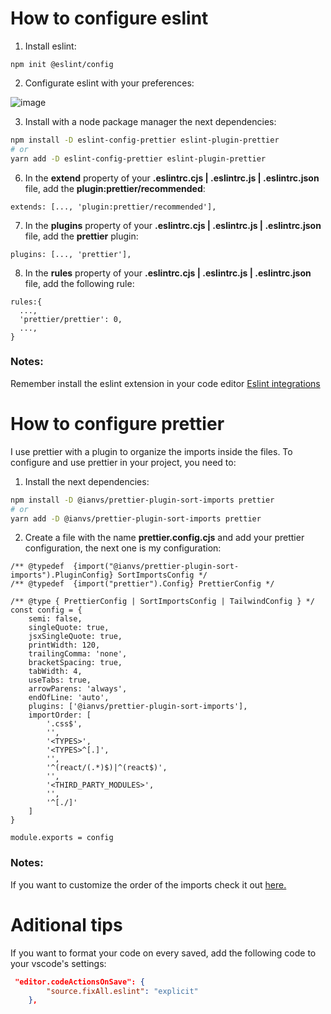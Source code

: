 # How to configure eslint

1. Install eslint:
```
npm init @eslint/config
```

2. Configurate eslint with your preferences:

![image](https://github.com/jarrisondev/how-to-configure-eslint-and-prettier/assets/62910118/573ee570-4cc6-4d01-95a6-836342a0c23f)

3. Install with a node package manager the next dependencies:
```bash
npm install -D eslint-config-prettier eslint-plugin-prettier
# or
yarn add -D eslint-config-prettier eslint-plugin-prettier
```
  
6. In the **extend** property of your **.eslintrc.cjs |  .eslintrc.js |  .eslintrc.json** file, add the **plugin:prettier/recommended**:
```
extends: [..., 'plugin:prettier/recommended'],
```
7. In the **plugins** property of your **.eslintrc.cjs |  .eslintrc.js |  .eslintrc.json** file, add the **prettier** plugin:
```
plugins: [..., 'prettier'],
```
8. In the **rules** property of your **.eslintrc.cjs |  .eslintrc.js |  .eslintrc.json** file, add the following rule:
```
rules:{
  ...,
  'prettier/prettier': 0,
  ...,
}
```
### Notes:
Remember install the eslint extension in your code editor [Eslint integrations](https://eslint.org/docs/latest/use/integrations)



# How to configure prettier
I use prettier with a plugin to organize the imports inside the files. To configure and use prettier in your project, you need to:


1. Install the next dependencies:
```bash
npm install -D @ianvs/prettier-plugin-sort-imports prettier
# or
yarn add -D @ianvs/prettier-plugin-sort-imports prettier
```
   
2.  Create a file with the name **prettier.config.cjs** and add your prettier configuration, the next one is my configuration:

```
/** @typedef  {import("@ianvs/prettier-plugin-sort-imports").PluginConfig} SortImportsConfig */
/** @typedef  {import("prettier").Config} PrettierConfig */

/** @type { PrettierConfig | SortImportsConfig | TailwindConfig } */
const config = {
	semi: false,
	singleQuote: true,
	jsxSingleQuote: true,
	printWidth: 120,
	trailingComma: 'none',
	bracketSpacing: true,
	tabWidth: 4,
	useTabs: true,
	arrowParens: 'always',
	endOfLine: 'auto',
	plugins: ['@ianvs/prettier-plugin-sort-imports'],
	importOrder: [
		'.css$',
		'',
		'<TYPES>',
		'<TYPES>^[.]',
		'',
		'^(react/(.*)$)|^(react$)',
		'',
		'<THIRD_PARTY_MODULES>',
		'',
		'^[./]'
	]
}

module.exports = config
```
### Notes:
If you want to customize the order of the imports check it out [here.](https://www.npmjs.com/package/@ianvs/prettier-plugin-sort-imports)

   
# Aditional tips
If you want to format your code on every saved, add the following code to your vscode's settings:
```json
 "editor.codeActionsOnSave": {
        "source.fixAll.eslint": "explicit"
    },
```
